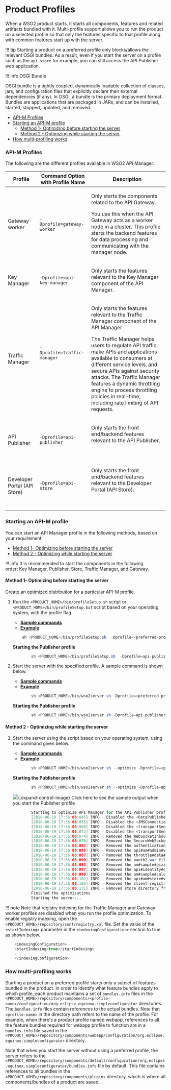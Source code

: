 # Product Profiles

When a WSO2 product starts, it starts all components, features and related artifacts bundled with it. Multi-profile support allows you to run the product on a selected profile so that only the features specific to that profile along with common features start up with the server.

!!! tip
Starting a product on a preferred profile only blocks/allows the relevant OSGI bundles. As a result, even if you start the server on a profile such as the `api-store` for example, you can still access the API Publisher web application.

!!! info
OSGI Bundle

OSGI bundle is a tightly coupled, dynamically loadable collection of classes, jars, and configuration files that explicitly declare their external dependencies (if any). In OSGi, a bundle is the primary deployment format. Bundles are applications that are packaged in JARs, and can be installed, started, stopped, updated, and removed.


-   [API-M Profiles](#ProductProfiles-API-MProfiles)
-   [Starting an API-M profile](#ProductProfiles-StartinganAPI-Mprofile)
    -   [Method 1- Optimizing before starting the server](#ProductProfiles-Method1-Optimizingbeforestartingtheserver)
    -   [Method 2 - Optimizing while starting the server](#ProductProfiles-Method2-Optimizingwhilestartingtheserver)
-   [How multi-profiling works](#ProductProfiles-Howmulti-profilingworks)

### API-M Profiles

The following are the different profiles available in WSO2 API Manager.

<table>
<thead>
<tr class="header">
<th>Profile</th>
<th>Command Option with Profile Name</th>
<th>Description</th>
</tr>
</thead>
<tbody>
<tr class="odd">
<td>Gateway worker</td>
<td><pre><code>-Dprofile=gateway-worker   </code></pre></td>
<td><div class="content-wrapper">
<p>Only starts the components related to the API Gateway.</p>
<p>You use this when the API Gateway acts as a worker node in a cluster. This profile starts the backend features for data processing and communicating with the manager node.</p>
</div></td>
</tr>
<tr class="even">
<td>Key Manager</td>
<td><pre><code>-Dprofile=api-key-manager</code></pre></td>
<td><div class="content-wrapper">
<p>Only starts the features relevant to the Key Manager component of the API Manager.</p>
</div></td>
</tr>
<tr class="odd">
<td>Traffic Manager</td>
<td><div class="content-wrapper">
<pre><code>-Dprofile=traffic-manager</code></pre>
<p><br />
</p>
</div></td>
<td><div class="content-wrapper">
<p>Only starts the features relevant to the Traffic Manager component of the API Manager.</p>
<p>The Traffic Manager helps users to regulate API traffic, make APIs and applications available to consumers at different service levels, and secure APIs against security attacks. The Traffic Manager features a dynamic throttling engine to process throttling policies in real-time, including rate limiting of API requests.</p>
</div></td>
</tr>
<tr class="even">
<td>API Publisher</td>
<td><pre><code>-Dprofile=api-publisher</code></pre></td>
<td><div class="content-wrapper">
<p>Only starts the front end/backend features relevant to the API Publisher.</p>
<p><br />
</p>
</div></td>
</tr>
<tr class="odd">
<td>Developer Portal (API Store)</td>
<td><pre><code>-Dprofile=api-store</code></pre></td>
<td><div class="content-wrapper">
<p>Only starts the front end/backend features relevant to the Developer Portal (API Store).</p>
<p><br />
</p>
</div></td>
</tr>
</tbody>
</table>

### Starting an API-M profile

You can start an API Manager profile in the following methods, based on your requirement

-   [Method 1- Optimizing before starting the server](#ProductProfiles-Method1-Optimizingbeforestartingtheserver)
-   [Method 2 - Optimizing while starting the server](#ProductProfiles-Method2-Optimizingwhilestartingtheserver)

!!! info
It is recommended to start the components in the following order: Key Manager, Publisher, Store, Traffic Manager, and Gateway.


#### Method 1- Optimizing before starting the server

Create an optimized distribution for a particular API-M profile.

1.  Run the `<PRODUCT_HOME>/bin/profileSetup.sh` script or `<PRODUCT_HOME>/bin/profileSetup.bat` script based on your operating system, with the profile flag.

    -   [**Sample commands**](#079827d8c1d84ff1819b83512255f00e)
    -   [**Example**](#94cb7f5f7ca345b38935a151bce7ade1)

    ``` java
        sh <PRODUCT_HOME>/bin/profileSetup.sh  -Dprofile=<preferred-profile>
    ```

    **Starting the Publisher profile**

    ``` java
            sh <PRODUCT_HOME>/bin/profileSetup.sh  -Dprofile=api-publisher 
    ```

2.  Start the server with the specified profile. A sample command is shown below.

    -   [**Sample commands**](#1caa2187ee11400988eed8f095bd6639)
    -   [**Example**](#9626a09cc8974d19b3c7ce86dfdb3ed4)

    ``` java
            sh <PRODUCT_HOME>/bin/wso2server.sh -Dprofile=<preferred-profile>
    ```

    **Starting the Publisher profile**

    ``` java
            sh <PRODUCT_HOME>/bin/wso2server.sh -Dprofile=api-publisher
    ```

#### Method 2 - Optimizing while starting the server

1.  Start the server using the script based on your operating system, using the command given below.

    -   [**Sample commands**](#8480e9325dec42eb82f98b679afa8816)
    -   [**Example**](#88dfa68c4bb148ac8afc74a1fd49607c)

    ``` java
            sh <PRODUCT_HOME>/bin/wso2server.sh --optimize -Dprofile=<preferred-profile>
    ```

    **Starting the Publisher profile**

    ``` java
            sh <PRODUCT_HOME>/bin/wso2server.sh --optimize -Dprofile=api-publisher
    ```

    ![](images/icons/grey_arrow_down.png){.expand-control-image} Click here to see the sample output when you start the Publisher profile

    ``` java
            Starting to optimize API Manager for the API Publisher profile
            [2018-06-19 17:36:08:045] INFO - Disabled the <DataPublisher> from api-manager.xml file
            [2018-06-19 17:36:08:055] INFO - Disabled the <JMSConnectionDetails> from api-manager.xml file
            [2018-06-19 17:36:08:066] INFO - Disabled the <transportSender name="ws" class="org.wso2.carbon.websocket.transport.WebsocketTransportSender"> from axis2.xml file
            [2018-06-19 17:36:08:072] INFO - Disabled the <transportSender name="wss" class="org.wso2.carbon.websocket.transport.WebsocketTransportSender"> from axis2.xml file
            [2018-06-19 17:36:08:074] INFO - Removed the WebSocketInboundEndpoint.xml file from ../repository/deployment/server/synapse-configs/default/inbound-endpoints/
            [2018-06-19 17:36:08:076] INFO - Removed the SecureWebSocketInboundEndpoint.xml file from ../repository/deployment/server/synapse-configs/default/inbound-endpoints/
            [2018-06-19 17:36:08:082] INFO - Removed the authenticationendpoint.war file from ../repository/deployment/server/webapps
            [2018-06-19 17:36:08:085] INFO - Removed the api#am#admin#v0.13.war file from ../repository/deployment/server/webapps
            [2018-06-19 17:36:08:087] INFO - Removed the throttle#data#v1.war file from ../repository/deployment/server/webapps
            [2018-06-19 17:36:08:090] INFO - Removed the oauth2.war file from ../repository/deployment/server/webapps
            [2018-06-19 17:36:08:093] INFO - Removed the am#sample#pizzashack#v1.war file from ../repository/deployment/server/webapps
            [2018-06-19 17:36:08:097] INFO - Removed the api#identity#consent-mgt#v1.0.war file from ../repository/deployment/server/webapps
            [2018-06-19 17:36:08:099] INFO - Removed the am#sample#calculator#v1.war file from ../repository/deployment/server/webapps
            [2018-06-19 17:36:08:102] INFO - Removed the api#am#store#v0.13.war file from ../repository/deployment/server/webapps
            [2018-06-19 17:36:08:105] INFO - Removed the client-registration#v0.13.war file from ../repository/deployment/server/webapps
            [2018-06-19 17:36:08:131] INFO - Removed store directory from ../repository/deployment/server/jaggeryapps
            Finished the optimizations
            Starting the server...
    ```

!!! note
Note that registry indexing for the Traffic Manager and Gateway worker profiles are disabled when you run the profile optimization. To enable registry indexing, open the `<PRODUCT_HOME>/repository/conf/registry.xml` file. Set the value of the `<startIndexing>` parameter in the `<indexingConfiguration>` section to true as shown below.

``` java
    <indexingConfiguration>
    <startIndexing>true</startIndexing>
    . . .
    </indexingConfiguration>
```


### How multi-profiling works

Starting a product on a preferred profile starts only a subset of features bundled in the product. In order to identify what feature bundles apply to which profile, each product maintains a set of `bundles.info` files in the `<PRODUCT_HOME>/repository/components/<profile-name>/configuration/org.eclipse.equinox.simpleconfigurator` directories. The `bundles.info` files contain references to the actual bundles. Note that `<profile-name>` in the directory path refers to the name of the profile. For example, when there's a product profile named webapp, references to all the feature bundles required for webapp profile to function are in a `bundles.info` file saved in the `<PRODUCT_HOME>/repository/components/webapp/configuration/org.eclipse.equinox.simpleconfigurator` directory.

Note that when you start the server without using a preferred profile, the server refers to the `<PRODUCT_HOME>/repository/components/default/configuration/org.eclipse.equinox.simpleconfigurator/bundles.info` file by default. This file contains references to all bundles in the `<PRODUCT_HOME>/repository/components/plugins` directory, which is where all components/bundles of a product are saved.


